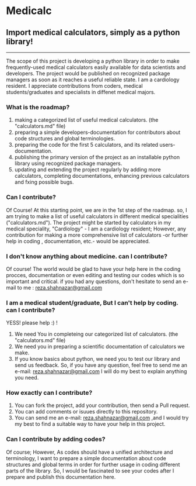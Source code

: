 # Medicalc 
## Import medical calculators, simply as a python library!

***

The scope of this project is developing a python library in order to make frequently-used medical calculators easily available for data scientists and developers. The project would be published on recognized package managers as soon as it reaches a useful reliable state.
I am a cardiology resident. I appreciate contributions from coders, medical students/graduates and specialists in diffenet medical majors.


### What is the roadmap?
1. making a categorized list of useful medical calculators. (the "calculators.md" file)
2. preparing a simple developers-documentation for contributors about code structures and global terminologies.
3. preparing the code for the first 5 calculators, and its related users-documentation.
4. publishing the primary version of the project as an installable python library using recognized package managers.
5. updating and extending the project regularly by adding more calculators, completing documentations, enhancing previous calculators and fxing possible bugs.


### Can I contribute?
Of Course!
At this starting point, we are in the 1st step of the roadmap. so, I am trying to make a list of useful calculators in different medical specialities ("calculators.md"). 
The project might be started by calculators in my medical speciality, "Cardiology" - I am a cardiology resident; However, any contribution for making a more comprehensive list of calculators -or further help in coding , documentation, etc.- would be appreciated.

### I don't know anything about medicine. can I contribute?
Of course! The world would be glad to have your help here in the coding procces, documentation or even editing and testing our codes which is so important and critical. if you had any questions, don't hesitate to send an e-mail to me : reza.shahnazar@gmail.com

### I am a medical student/graduate, But I can't help by coding. can I contribute?
YESS! please help :) !
1. We need You in completeing our categorized list of calculators. (the "calculators.md" file)
2. We need you in preparing a scientific documentation of calculators we make.
3. If you know basics about python, we need you to test our library and send us feedback.
So, if you have any question, feel free to send me an e-mail: reza.shahnazar@gmail.com  I will do my best to explain anything you need.

### How exactly can I contribute?
1. You can fork the project, add your contribution, then send a Pull request.
2. You can add comments or isuues directly to this repository.
3. You can send me an e-mail: reza.shahnazar@gmail.com ,and I would try my best to find a suitable way to have your help in this project.

### Can I contribute by adding codes?
Of course; However, As codes should have a unified architecture and terminology, I want to prepare a simple documentation about code structures and global terms in order for further usage in coding different parts of the library. So, I would be fascinated to see your codes after I prepare and publish this documentation here.
